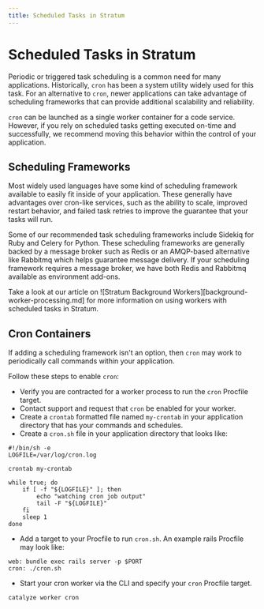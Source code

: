 ```yaml
---
title: Scheduled Tasks in Stratum
---
```


# Scheduled Tasks in Stratum

Periodic or triggered task scheduling is a common need for many applications. Historically, `cron` has been a system utility widely used for this task.  For an alternative to `cron`, newer applications can take advantage of scheduling frameworks that can provide additional scalability and reliability.

`cron` can be launched as a single worker container for a code service. However, if you rely on scheduled tasks getting executed on-time and successfully, we recommend moving this behavior within the control of your application.

## Scheduling Frameworks

Most widely used languages have some kind of scheduling framework available to easily fit inside of your application. These generally have advantages over cron-like services, such as the ability to scale, improved restart behavior, and failed task retries to improve the guarantee that your tasks will run.

Some of our recommended task scheduling frameworks include Sidekiq for Ruby and Celery for Python. These scheduling frameworks are generally backed by a message broker such as Redis or an AMQP-based alternative like Rabbitmq which helps guarantee message delivery. If your scheduling framework requires a message broker, we have both Redis and Rabbitmq available as environment add-ons.

Take a look at our article on ![Stratum Background Workers][background-worker-processing.md] for more information on using workers with scheduled tasks in Stratum.


## Cron Containers

If adding a scheduling framework isn't an option, then `cron` may work to periodically call commands within your application.

Follow these steps to enable `cron`:
* Verify you are contracted for a worker process to run the `cron` Procfile target.
* Contact support and request that `cron` be enabled for your worker.
* Create a `crontab` formatted file named `my-crontab` in your application directory that has your commands and schedules.
* Create a `cron.sh` file in your application directory that looks like:
```
#!/bin/sh -e
LOGFILE=/var/log/cron.log

crontab my-crontab

while true; do
    if [ -f "${LOGFILE}" ]; then
        echo "watching cron job output"
        tail -F "${LOGFILE}"
    fi
    sleep 1
done
```
* Add a target to your Procfile to run `cron.sh`.  An example rails Procfile may look like:
```
web: bundle exec rails server -p $PORT
cron: ./cron.sh
```
* Start your cron worker via the CLI and specify your `cron` Procfile target.
```
catalyze worker cron
```
